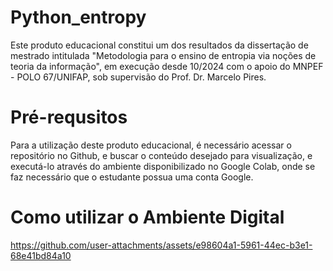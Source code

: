# Python_entropy
Este produto educacional constitui um dos resultados da dissertação de mestrado intitulada "Metodologia para o ensino de entropia via noções de teoria da informação", em execução desde 10/2024 com o apoio do MNPEF - POLO 67/UNIFAP, sob supervisão do Prof. Dr. Marcelo Pires.
# Pré-requsitos
Para a utilização deste produto educacional, é necessário acessar o repositório no Github, e buscar o conteúdo desejado para visualização, e executá-lo através do ambiente disponibilizado no Google Colab, onde se faz necessário que o estudante possua uma conta Google.
# Como utilizar o Ambiente Digital
https://github.com/user-attachments/assets/e98604a1-5961-44ec-b3e1-68e41bd84a10
